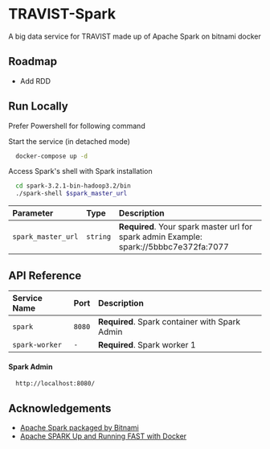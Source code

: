 
# TRAVIST-Spark

A big data service for TRAVIST made up of Apache Spark on bitnami docker


## Roadmap

- Add RDD


## Run Locally

Prefer Powershell for following command

Start the service (in detached mode)

```bash
  docker-compose up -d
```

Access Spark's shell with Spark installation

```bash
  cd spark-3.2.1-bin-hadoop3.2/bin
  ./spark-shell $spark_master_url
```

| Parameter | Type     | Description                |
| :-------- | :------- | :------------------------- |
| `spark_master_url` | `string` | **Required**. Your spark master url for spark admin Example: spark://5bbbc7e372fa:7077 |


## API Reference

| Service Name | Port     | Description                |
| :-------- | :------- | :------------------------- |
| `spark` | `8080` | **Required**. Spark container with Spark Admin |
| `spark-worker` | `-` | **Required**. Spark worker 1 |

#### Spark Admin

```http
  http://localhost:8080/
```




## Acknowledgements

 - [Apache Spark packaged by Bitnami](https://hub.docker.com/r/bitnami/spark/)
 - [Apache SPARK Up and Running FAST with Docker](https://www.youtube.com/watch?v=Zr_FqYKC6Qc&t=203s)


